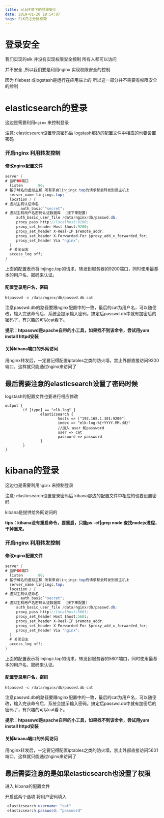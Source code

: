 ```yaml
---
title: elk环境下的登录安全
date: 2019-01-20 19:54:07
tags: ELK日志分析框架
---
```


# 登录安全

我们实现的elk 并没有实现权限安全控制 所有人都可以访问

并不安全 ,所以我们要是利用nginx 实现权限安全的控制

因为 filebeat 或logstash是运行在应用端上的 所以这一部分并不需要有权限安全的控制

<!--more-->

# elasticsearch的登录

这边是需要利用`nginx` 来控制登录 

注意: elasticsearch设置登录密码后 logstash那边的配置文件中相应的也要设置密码

### 开启nginx 利用转发控制

#### 修改nginx配置文件

```java
server {
# 监听80端口
  listen       80;
# 基于域名的虚拟主机 所有来自linjingc.top的请求都会转发到该主机上
  server_name linjingc.top;
  location / {
# 虚拟主机认证命名
       auth_basic`"secret";
# 虚拟主机用户名密码认证数据库  (接下来配置)    
     auth_basic_user_file /data/nginx/db/passwd.db;
     proxy_pass http://localhost:9200;
     proxy_set_header Host $host:9200;
     proxy_set_header X-Real-IP $remote_addr;
     proxy_set_header X-Forwarded-For $proxy_add_x_forwarded_for;
     proxy_set_header Via "nginx";
  }
  # 关闭日志
  access_log off;
}
```

上面的配置表示将linjingc.top的请求，转发到服务器的9200端口，同时使用最基本的用户名、密码来认证。

#### 配置登录用户名，密码

```
htpasswd -c /data/nginx/db/passwd.db cat
```

注意passwd.db的路径要跟nginx配置中的一致，最后的cat为用户名，可以随便改，输入完该命令后，系统会提示输入密码，搞定后passwd.db中就有加密后的密码了，有兴趣的可以cat看下。

**提示：htpasswd是apache自带的小工具，如果找不到该命令，尝试用yum install httpd安装**

#### 关掉kibana端口的外网访问

用nginx转发后，一定要记得配置iptables之类的防火墙，禁止外部直接访问9200端口，这样就只能通过nginx来访问了

## 最后需要注意的elasticsearch设置了密码时候

logstash的配置文件也要进行相应修改

```
output {
        if [type] == "elk-log" {
                elasticsearch {
                        hosts => ["192.168.1.101:9200"]
                        index => "elk-log-%{+YYYY.MM.dd}"
                        //加入 user 和password
                        user => cat
                        password => password
                }
        }
}
```



# kibana的登录



这边也是需要利用`nginx` 来控制登录 

注意: elasticsearch设置登录密码后 kibana那边的配置文件中相应的也要设置密码

kibana是提供给外网访问的

**tips：kibana没有重启命令，要重启，只能ps -ef|grep node 查找nodejs进程，干掉重来。**

### 开启nginx 利用转发控制

#### 修改nginx配置文件

```java
server {
# 监听80端口
  listen       80;
# 基于域名的虚拟主机 所有来自linjingc.top的请求都会转发到该主机上
  server_name linjingc.top;
  location / {
# 虚拟主机认证命名
       auth_basic`"secret";
# 虚拟主机用户名密码认证数据库  (接下来配置)    
     auth_basic_user_file /data/nginx/db/passwd.db;
     proxy_pass http://localhost:5601;
     proxy_set_header Host $host:5601;
     proxy_set_header X-Real-IP $remote_addr;
     proxy_set_header X-Forwarded-For $proxy_add_x_forwarded_for;
     proxy_set_header Via "nginx";
  }
  # 关闭日志
  access_log off;
}
```

上面的配置表示将linjingc.top的请求，转发到服务器的5601端口，同时使用最基本的用户名、密码来认证。

#### 配置登录用户名，密码

```
htpasswd -c /data/nginx/db/passwd.db cat
```

注意passwd.db的路径要跟nginx配置中的一致，最后的cat为用户名，可以随便改，输入完该命令后，系统会提示输入密码，搞定后passwd.db中就有加密后的密码了，有兴趣的可以cat看下。

**提示：htpasswd是apache自带的小工具，如果找不到该命令，尝试用yum install httpd安装**

#### 关掉kibana端口的外网访问

用nginx转发后，一定要记得配置iptables之类的防火墙，禁止外部直接访问5601端口，这样就只能通过nginx来访问了

## 最后需要注意的是如果elasticsearch也设置了权限

进入 kibana的配置文件 

开启这两个选项 将用户密码填入

```java
 elasticsearch.username: "cat"
 elasticsearch.password: "password"
```

